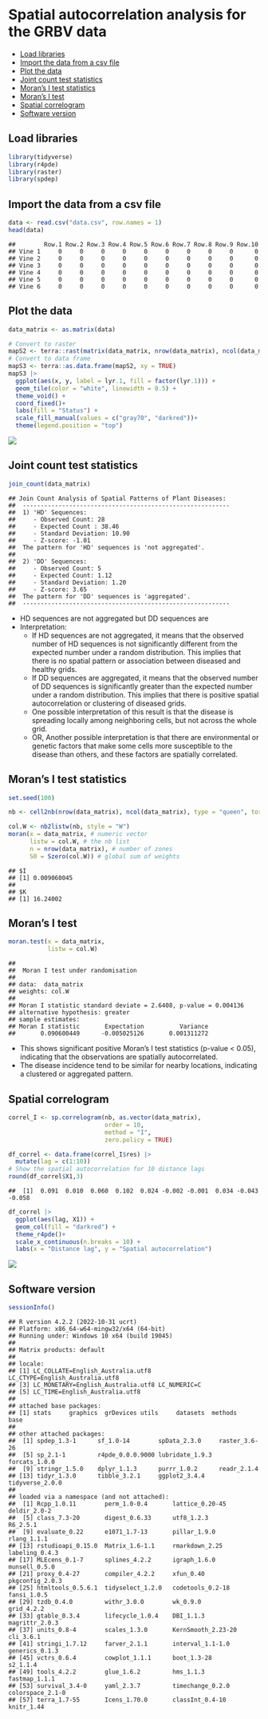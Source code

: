 Spatial autocorrelation analysis for the GRBV data
================

- [Load libraries](#load-libraries)
- [Import the data from a csv file](#import-the-data-from-a-csv-file)
- [Plot the data](#plot-the-data)
- [Joint count test statistics](#joint-count-test-statistics)
- [Moran’s I test statistics](#morans-i-test-statistics)
- [Moran’s I test](#morans-i-test)
- [Spatial correlogram](#spatial-correlogram)
- [Software version](#software-version)

## Load libraries

``` r
library(tidyverse) 
library(r4pde) 
library(raster)
library(spdep)
```

## Import the data from a csv file

``` r
data <- read.csv("data.csv", row.names = 1)
head(data)
```

    ##        Row.1 Row.2 Row.3 Row.4 Row.5 Row.6 Row.7 Row.8 Row.9 Row.10
    ## Vine 1     0     0     0     0     0     0     0     0     0      0
    ## Vine 2     0     0     0     0     0     0     0     0     0      0
    ## Vine 3     0     0     0     0     0     0     0     0     0      0
    ## Vine 4     0     0     0     0     0     0     0     0     0      0
    ## Vine 5     0     0     0     0     0     0     0     0     0      0
    ## Vine 6     0     0     0     0     0     0     0     0     0      0

## Plot the data

``` r
data_matrix <- as.matrix(data)

# Convert to raster 
mapS2 <- terra::rast(matrix(data_matrix, nrow(data_matrix), ncol(data_matrix), byrow = FALSE))
# Convert to data frame
mapS3 <- terra::as.data.frame(mapS2, xy = TRUE)
mapS3 |>
  ggplot(aes(x, y, label = lyr.1, fill = factor(lyr.1))) +
  geom_tile(color = "white", linewidth = 0.5) +
  theme_void() +
  coord_fixed()+
  labs(fill = "Status") +
  scale_fill_manual(values = c("gray70", "darkred"))+
  theme(legend.position = "top")
```

![](spatial-analysis_files/figure-gfm/unnamed-chunk-3-1.png)<!-- -->

## Joint count test statistics

``` r
join_count(data_matrix)
```

    ## Join Count Analysis of Spatial Patterns of Plant Diseases:
    ##  ----------------------------------------------------------
    ##  1) 'HD' Sequences:
    ##     - Observed Count: 28
    ##     - Expected Count : 38.46
    ##     - Standard Deviation: 10.90
    ##     - Z-score: -1.01
    ##  The pattern for 'HD' sequences is 'not aggregated'.
    ## 
    ##  2) 'DD' Sequences:
    ##     - Observed Count: 5
    ##     - Expected Count: 1.12
    ##     - Standard Deviation: 1.20
    ##     - Z-score: 3.65
    ##  The pattern for 'DD' sequences is 'aggregated'.
    ##  ----------------------------------------------------------

- HD sequences are not aggregated but DD sequences are
- Interpretation:
  - If HD sequences are not aggregated, it means that the observed
    number of HD sequences is not significantly different from the
    expected number under a random distribution. This implies that there
    is no spatial pattern or association between diseased and healthy
    grids.
  - If DD sequences are aggregated, it means that the observed number of
    DD sequences is significantly greater than the expected number under
    a random distribution. This implies that there is positive spatial
    autocorrelation or clustering of diseased grids.
  - One possible interpretation of this result is that the disease is
    spreading locally among neighboring cells, but not across the whole
    grid.
  - OR, Another possible interpretation is that there are environmental
    or genetic factors that make some cells more susceptible to the
    disease than others, and these factors are spatially correlated.

## Moran’s I test statistics

``` r
set.seed(100)

nb <- cell2nb(nrow(data_matrix), ncol(data_matrix), type = "queen", torus = FALSE)

col.W <- nb2listw(nb, style = "W")
moran(x = data_matrix, # numeric vector
      listw = col.W, # the nb list
      n = nrow(data_matrix), # number of zones
      S0 = Szero(col.W)) # global sum of weights
```

    ## $I
    ## [1] 0.009060045
    ## 
    ## $K
    ## [1] 16.24002

## Moran’s I test

``` r
moran.test(x = data_matrix, 
           listw = col.W)
```

    ## 
    ##  Moran I test under randomisation
    ## 
    ## data:  data_matrix  
    ## weights: col.W    
    ## 
    ## Moran I statistic standard deviate = 2.6408, p-value = 0.004136
    ## alternative hypothesis: greater
    ## sample estimates:
    ## Moran I statistic       Expectation          Variance 
    ##       0.090600449      -0.005025126       0.001311272

- This shows significant positive Moran’s I test statistics (p-value \<
  0.05), indicating that the observations are spatially autocorrelated.
- The disease incidence tend to be similar for nearby locations,
  indicating a clustered or aggregated pattern.

## Spatial correlogram

``` r
correl_I <- sp.correlogram(nb, as.vector(data_matrix), 
                           order = 10,
                           method = "I",  
                           zero.policy = TRUE)

df_correl <- data.frame(correl_I$res) |> 
  mutate(lag = c(1:10))
# Show the spatial autocorrelation for 10 distance lags
round(df_correl$X1,3)
```

    ##  [1]  0.091  0.010  0.060  0.102  0.024 -0.002 -0.001  0.034 -0.043 -0.058

``` r
df_correl |>
  ggplot(aes(lag, X1)) +
  geom_col(fill = "darkred") +
  theme_r4pde()+
  scale_x_continuous(n.breaks = 10) +
  labs(x = "Distance lag", y = "Spatial autocorrelation")
```

![](spatial-analysis_files/figure-gfm/unnamed-chunk-7-1.png)<!-- -->

## Software version

``` r
sessionInfo()
```

    ## R version 4.2.2 (2022-10-31 ucrt)
    ## Platform: x86_64-w64-mingw32/x64 (64-bit)
    ## Running under: Windows 10 x64 (build 19045)
    ## 
    ## Matrix products: default
    ## 
    ## locale:
    ## [1] LC_COLLATE=English_Australia.utf8  LC_CTYPE=English_Australia.utf8   
    ## [3] LC_MONETARY=English_Australia.utf8 LC_NUMERIC=C                      
    ## [5] LC_TIME=English_Australia.utf8    
    ## 
    ## attached base packages:
    ## [1] stats     graphics  grDevices utils     datasets  methods   base     
    ## 
    ## other attached packages:
    ##  [1] spdep_1.3-1      sf_1.0-14        spData_2.3.0     raster_3.6-26   
    ##  [5] sp_2.1-1         r4pde_0.0.0.9000 lubridate_1.9.3  forcats_1.0.0   
    ##  [9] stringr_1.5.0    dplyr_1.1.3      purrr_1.0.2      readr_2.1.4     
    ## [13] tidyr_1.3.0      tibble_3.2.1     ggplot2_3.4.4    tidyverse_2.0.0 
    ## 
    ## loaded via a namespace (and not attached):
    ##  [1] Rcpp_1.0.11        perm_1.0-0.4       lattice_0.20-45    deldir_2.0-2      
    ##  [5] class_7.3-20       digest_0.6.33      utf8_1.2.3         R6_2.5.1          
    ##  [9] evaluate_0.22      e1071_1.7-13       pillar_1.9.0       rlang_1.1.1       
    ## [13] rstudioapi_0.15.0  Matrix_1.6-1.1     rmarkdown_2.25     labeling_0.4.3    
    ## [17] MLEcens_0.1-7      splines_4.2.2      igraph_1.6.0       munsell_0.5.0     
    ## [21] proxy_0.4-27       compiler_4.2.2     xfun_0.40          pkgconfig_2.0.3   
    ## [25] htmltools_0.5.6.1  tidyselect_1.2.0   codetools_0.2-18   fansi_1.0.5       
    ## [29] tzdb_0.4.0         withr_3.0.0        wk_0.9.0           grid_4.2.2        
    ## [33] gtable_0.3.4       lifecycle_1.0.4    DBI_1.1.3          magrittr_2.0.3    
    ## [37] units_0.8-4        scales_1.3.0       KernSmooth_2.23-20 cli_3.6.1         
    ## [41] stringi_1.7.12     farver_2.1.1       interval_1.1-1.0   generics_0.1.3    
    ## [45] vctrs_0.6.4        cowplot_1.1.1      boot_1.3-28        s2_1.1.4          
    ## [49] tools_4.2.2        glue_1.6.2         hms_1.1.3          fastmap_1.1.1     
    ## [53] survival_3.4-0     yaml_2.3.7         timechange_0.2.0   colorspace_2.1-0  
    ## [57] terra_1.7-55       Icens_1.70.0       classInt_0.4-10    knitr_1.44
